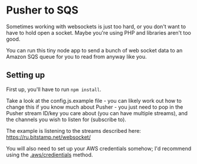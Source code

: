 Pusher to SQS
=============

Sometimes working with websockets is just too hard, or you don't want to have
to hold open a socket. Maybe you're using PHP and libraries aren't too good.

You can run this tiny node app to send a bunch of web socket data to an Amazon
SQS queue for you to read from anyway like you.

Setting up
----------

First up, you'll have to run `npm install`.

Take a look at the config.js.example file - you can likely work out how to
change this if you know much about Pusher - you just need to pop in the Pusher
stream ID/key you care about (you can have multiple streams), and the channels
you wish to listen for (subscribe to).

The example is listening to the streams described here:
https://ru.bitstamp.net/websocket/

You will also need to set up your AWS credentials somehow; I'd recommend using
the [.aws/credientials](http://docs.aws.amazon.com/aws-sdk-php/guide/latest/credentials.html#credential-profiles)
method.

